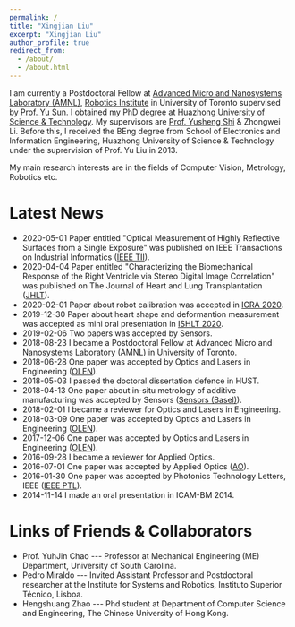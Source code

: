 ```yaml
---
permalink: /
title: "Xingjian Liu"
excerpt: "Xingjian Liu"
author_profile: true
redirect_from: 
  - /about/
  - /about.html
---
```

I am currently a Postdoctoral Fellow at [Advanced Micro and Nanosystems Laboratory (AMNL)](http://amnl.mie.utoronto.ca/), [Robotics Institute](https://robotics.utoronto.ca/) in University of Toronto supervised by [Prof. Yu Sun](https://sun.mie.utoronto.ca/bio/). I obtained my PhD degree at [Huazhong University of Science & Technology](http://english.hust.edu.cn/). My supervisors are [Prof. Yusheng Shi](http://faculty.hust.edu.cn/shiyusheng/zh_CN/index.htm) & Zhongwei Li. Before this, I received the BEng degree from School of Electronics and Information Engineering, Huazhong University of Science & Technology under the suprervision of Prof. Yu Liu in 2013.

My main research interests are in the fields of Computer Vision, Metrology, Robotics etc.

# Latest News
* 2020-05-01 Paper entitled "Optical Measurement of Highly Reflective Surfaces from a Single Exposure" was published on IEEE Transactions on Industrial Informatics ([IEEE TII](https://doi.org/10.1109/TII.2020.2991458)).
* 2020-04-04 Paper entitled "Characterizing the Biomechanical Response of the Right Ventricle via Stereo Digital Image Correlation" was published on The Journal of Heart and Lung Transplantation ([JHLT](https://doi.org/10.1016/j.healun.2020.01.757)).
* 2020-02-01 Paper about robot calibration was accepted in [ICRA 2020](https://www.icra2020.org/).
* 2019-12-30 Paper about heart shape and deformantion measurement was accepted as mini oral presentation in [ISHLT 2020](https://ishlt.org/meetings-education/annual-meeting/ishlt2020).
* 2019-02-06 Two papers was accepted by Sensors.
* 2018-08-23 I became a Postdoctoral Fellow at Advanced Micro and Nanosystems Laboratory (AMNL) in University of Toronto.
* 2018-06-28 One paper was accepted by Optics and Lasers in Engineering ([OLEN](https://doi.org/10.1016/j.optlaseng.2018.06.012)).
* 2018-05-03 I passed the doctoral dissertation defence in HUST.
* 2018-04-13 One paper about in-situ metrology of additive manufacturing was accepted by Sensors ([Sensors (Basel)](http://dx.doi.org/10.3390/s18041180)).
* 2018-02-01 I became a reviewer for Optics and Lasers in Engineering.
* 2018-03-09 One paper was accepted by Optics and Lasers in Engineering ([OLEN](https://doi.org/10.1016/j.optlaseng.2018.03.009)).
* 2017-12-06 One paper was accepted by Optics and Lasers in Engineering ([OLEN](https://doi.org/10.1016/j.optlaseng.2017.12.006)).
* 2016-09-28 I became a reviewer for Applied Optics.
* 2016-07-01 One paper was accepted by Applied Optics ([AO](http://dx.doi.org/10.1364/AO.55.005539)).
* 2016-01-30 One paper was accepted by Photonics Technology Letters, IEEE ([IEEE PTL](http://dx.doi.org/10.1109/LPT.2016.2522758)).
* 2014-11-14 I made an oral presentation in ICAM-BM 2014.

# Links of Friends & Collaborators
* Prof. YuhJin Chao --- Professor at Mechanical Engineering (ME) Department, University of South Carolina.
* Pedro Miraldo --- Invited Assistant Professor and Postdoctoral researcher at the Institute for Systems and Robotics, Instituto Superior Técnico, Lisboa.
* Hengshuang Zhao --- Phd student at Department of Computer Science and Engineering, The Chinese University of Hong Kong.

